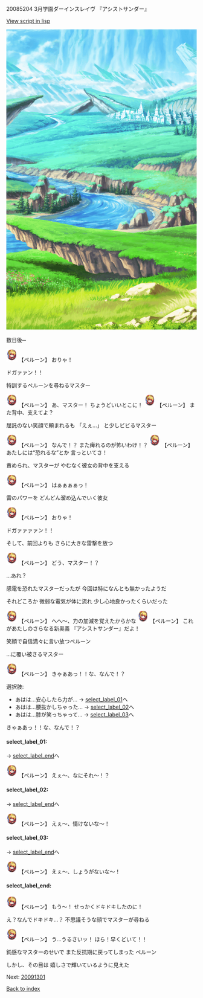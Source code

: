 20085204 3月学園ダーインスレイヴ 『アシストサンダー』

[View script in lisp](../scripts/20085204.txt)

![plain.png](../images/backgrounds/plain.png)

数日後─

<img src="../images/units/200851.png" alt="200851.png" height="34"/>
【ペルーン】
おりゃ！

ドガァァン！！

特訓するペルーンを尋ねるマスター

<img src="../images/units/200851.png" alt="200851.png" height="34"/>
【ペルーン】
あ、マスター！
ちょうどいいとこに！

<img src="../images/units/200851.png" alt="200851.png" height="34"/>
【ペルーン】
また背中、支えてよ？

屈託のない笑顔で頼まれるも
「えぇ…」
と少しビビるマスター

<img src="../images/units/200851.png" alt="200851.png" height="34"/>
【ペルーン】
なんで！？
また痺れるのが怖いわけ！？

<img src="../images/units/200851.png" alt="200851.png" height="34"/>
【ペルーン】
あたしには“恐れるな”とか
言っといてさ！

責められ、マスターが
やむなく彼女の背中を支える

<img src="../images/units/200851.png" alt="200851.png" height="34"/>
【ペルーン】
はぁぁぁぁっ！

雷のパワーを
どんどん溜め込んでいく彼女

<img src="../images/units/200851.png" alt="200851.png" height="34"/>
【ペルーン】
おりゃ！

ドガァァァァン！！

そして、前回よりも
さらに大きな雷撃を放つ

<img src="../images/units/200851.png" alt="200851.png" height="34"/>
【ペルーン】
どう、マスター！？

…あれ？

感電を恐れたマスターだったが
今回は特になんとも無かったようだ

それどころか
微弱な電気が体に流れ
少し心地良かったくらいだった

<img src="../images/units/200851.png" alt="200851.png" height="34"/>
【ペルーン】
へへ～、力の加減を覚えたからかな

<img src="../images/units/200851.png" alt="200851.png" height="34"/>
【ペルーン】
これがあたしのさらなる新奥義
『アシストサンダー』だよ！

笑顔で自信満々に言い放つペルーン

…に覆い被さるマスター

<img src="../images/units/200851.png" alt="200851.png" height="34"/>
【ペルーン】
きゃぁあっ！！な、なんで！？

選択肢:
- あはは…安心したら力が… → [select_label_01](#select_label_01)へ
- あはは…腰抜かしちゃった… → [select_label_02](#select_label_02)へ
- あはは…膝が笑っちゃって… → [select_label_03](#select_label_03)へ

きゃぁあっ！！な、なんで！？

#### select_label_01:
 → [select_label_end](#select_label_end)へ

<img src="../images/units/200851.png" alt="200851.png" height="34"/>
【ペルーン】
えぇ～、なにそれ～！？

#### select_label_02:
 → [select_label_end](#select_label_end)へ

<img src="../images/units/200851.png" alt="200851.png" height="34"/>
【ペルーン】
えぇ～、情けないな～！

#### select_label_03:
 → [select_label_end](#select_label_end)へ

<img src="../images/units/200851.png" alt="200851.png" height="34"/>
【ペルーン】
えぇ～、しょうがないな～！

#### select_label_end:

<img src="../images/units/200851.png" alt="200851.png" height="34"/>
【ペルーン】
もう～！
せっかくドキドキしたのに！

え？なんでドキドキ…？
不思議そうな顔でマスターが尋ねる

<img src="../images/units/200851.png" alt="200851.png" height="34"/>
【ペルーン】
う…うるさいッ！
ほら！早くどいて！！

鈍感なマスターのせいで
また反抗期に戻ってしまった
ペルーン

しかし、その目は
嬉しさで輝いているように見えた


Next: [20091301](20091301.md)

[Back to index](index.md)
